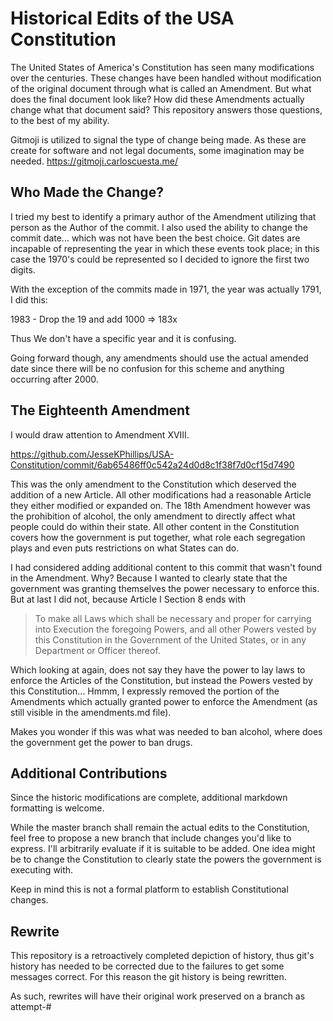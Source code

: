# Historical Edits of the USA Constitution

The United States of America's Constitution has seen many modifications over
the centuries. These changes have been handled without modification of the
original document through what is called an Amendment. But what does the final
document look like? How did these Amendments actually change what that document
said? This repository answers those questions, to the best of my ability.

Gitmoji is utilized to signal the type of change being made. As these are
create for software and not legal documents, some imagination may be needed.
https://gitmoji.carloscuesta.me/

## Who Made the Change?

I tried my best to identify a primary author of the Amendment utilizing that
person as the Author of the commit. I also used the ability to change the
commit date... which was not have been the best choice. Git dates are incapable
of representing the year in which these events took place; in this case the
1970's could be represented so I decided to ignore the first two digits.

With the exception of the commits made in 1971, the year was actually 1791,
I did this:

1983 - Drop the 19 and add 1000 => 183x

Thus We don't have a specific year and it is confusing.

Going forward though, any amendments should use the actual amended date since
there will be no confusion for this scheme and anything occurring after 2000.

## The Eighteenth Amendment

I would draw attention to Amendment XVIII.

https://github.com/JesseKPhillips/USA-Constitution/commit/6ab65486ff0c542a24d0d8c1f38f7d0cf15d7490

This was the only amendment to the Constitution which deserved the addition of
a new Article. All other modifications had a reasonable Article they either
modified or expanded on. The 18th Amendment however was the prohibition of
alcohol, the only amendment to directly affect what people could do within
their state. All other content in the Constitution covers how the government
is put together, what role each segregation plays and even puts restrictions on
what States can do.

I had considered adding additional content to this commit that wasn't found in
the Amendment. Why? Because I wanted to clearly state that the government was
granting themselves the power necessary to enforce this. But at last I did not,
because Article I Section 8 ends with

> To make all Laws which shall be necessary and proper for carrying into
Execution the foregoing Powers, and all other Powers vested by this
Constitution in the Government of the United States, or in any Department or
Officer thereof.

Which looking at again, does not say they have the power to lay laws to enforce
the Articles of the Constitution, but instead the Powers vested by this
Constitution... Hmmm, I expressly removed the portion of the Amendments which
actually granted power to enforce the Amendment (as still visible in the
amendments.md file).

Makes you wonder if this was what was needed to ban alcohol, where does the
government get the power to ban drugs.

## Additional Contributions

Since the historic modifications are complete, additional markdown formatting
is welcome.

While the master branch shall remain the actual edits to the Constitution, feel
free to propose a new branch that include changes you'd like to express. I'll
arbitrarily evaluate if it is suitable to be added. One idea might be to change
the Constitution to clearly state the powers the government is executing with.

Keep in mind this is not a formal platform to establish Constitutional changes.

## Rewrite

This repository is a retroactively completed depiction of history, thus git's
history has needed to be corrected due to the failures to get some messages
correct. For this reason the git history is being rewritten.

As such, rewrites will have their original work preserved on a branch as
attempt-#
